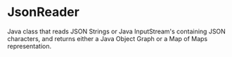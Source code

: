 # JsonReader #

Java class that reads JSON Strings or Java InputStream's containing JSON characters, and returns either a Java Object Graph or a Map of Maps representation.
